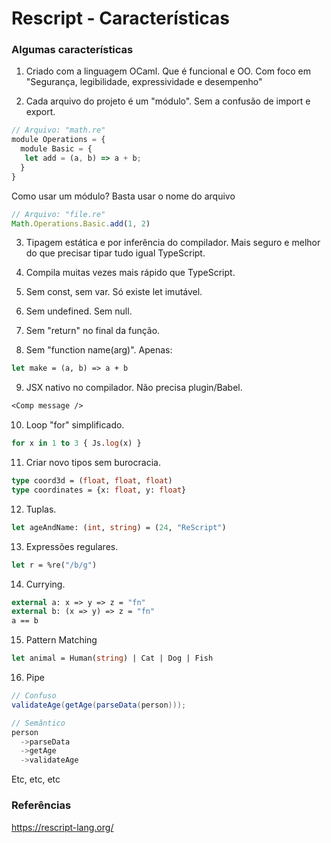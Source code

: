
# Rescript - Características

### Algumas características

1. Criado com a linguagem OCaml. Que é funcional e OO. 
Com foco em "Segurança, legibilidade, expressividade e desempenho"

2. Cada arquivo do projeto é um "módulo". Sem a confusão de import e export.
```js
// Arquivo: "math.re"
module Operations = {
  module Basic = {
   let add = (a, b) => a + b;
  }
}
```
Como usar um módulo? 
Basta usar o nome do arquivo
```js
// Arquivo: "file.re"
Math.Operations.Basic.add(1, 2)
```
3. Tipagem estática e por inferência do compilador. 
Mais seguro e melhor do que precisar tipar tudo igual TypeScript.

4. Compila muitas vezes mais rápido que TypeScript.

5. Sem const, sem var. Só existe let imutável. 

6. Sem undefined. Sem null.

7. Sem "return" no final da função. 

8. Sem "function name(arg)". Apenas:
```ocaml
let make = (a, b) => a + b  
```
9. JSX nativo no compilador. Não precisa plugin/Babel.
```ocaml
<Comp message />
```
10. Loop "for" simplificado.
```ocaml
for x in 1 to 3 { Js.log(x) }
```
11. Criar novo tipos sem burocracia. 
```ocaml
type coord3d = (float, float, float)
type coordinates = {x: float, y: float}
```
12. Tuplas. 
```ocaml
let ageAndName: (int, string) = (24, "ReScript")
```
13. Expressões regulares. 
```ocaml
let r = %re("/b/g")
```
14. Currying. 
```ocaml
external a: x => y => z = "fn"
external b: (x => y) => z = "fn"
a == b
```
15. Pattern Matching
```ocaml
let animal = Human(string) | Cat | Dog | Fish
```
16. Pipe
```cs
// Confuso
validateAge(getAge(parseData(person)));

// Semântico
person
  ->parseData
  ->getAge
  ->validateAge
```
Etc, etc, etc

### Referências
https://rescript-lang.org/
